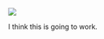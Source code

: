 ![](https://db-feed.s3.amazonaws.com/legacy/scrollhi-1530541610623.gif)

I think this is going to work.
